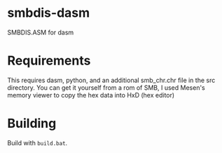 # smbdis-dasm
SMBDIS.ASM for dasm
# Requirements
This requires dasm, python, and an additional smb_chr.chr file in the src directory. You can get it yourself from a rom of SMB, I used Mesen's memory viewer to copy the hex data into HxD (hex editor)
# Building
Build with `build.bat`.
